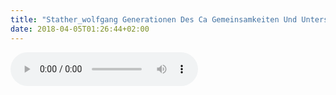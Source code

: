 ```yaml
---
title: "Stather_wolfgang Generationen Des Ca Gemeinsamkeiten Und Unterschiede_ Das Problem Der Zeitzeugen"
date: 2018-04-05T01:26:44+02:00
---
```


<audio controls>
	<source src="stather_wolfgang-generationen-des-ca-gemeinsamkeiten-und-unterschiede_-das-problem-der-zeitzeugen.wav">
	Your browser does not support the audio element
</audio>
